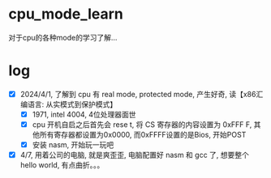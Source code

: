 # cpu_mode_learn
对于cpu的各种mode的学习了解...
# log
- [x] 2024/4/1, 了解到 cpu 有 real mode, protected mode, 产生好奇, 读【x86汇编语言: 从实模式到保护模式】
  - [x] 1971, intel 4004, 4位处理器面世
  - [x] cpu 开机自启之后首先会 rese t, 将 CS 寄存器的内容设置为 0xFFF F, 其他所有寄存器都设置为0x0000, 而0xFFFF设置的是Bios, 开始POST
  - [x] 安装 nasm, 开始玩一玩吧 
- [x] 4/7, 用着公司的电脑, 就是爽歪歪, 电脑配置好 nasm 和 gcc 了, 想要整个hello world, 有点曲折。。。